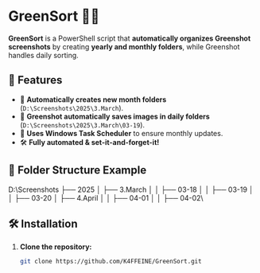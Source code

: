 # GreenSort 🌿📂  

**GreenSort** is a PowerShell script that **automatically organizes Greenshot screenshots** by creating **yearly and monthly folders**, while Greenshot handles daily sorting.

## 🚀 Features
- 📆 **Automatically creates new month folders** (`D:\Screenshots\2025\3.March`).
- 📸 **Greenshot automatically saves images in daily folders** (`D:\Screenshots\2025\3.March\03-19`).
- 🔄 **Uses Windows Task Scheduler** to ensure monthly updates.
- 🛠 **Fully automated & set-it-and-forget-it!**

## 📂 Folder Structure Example
D:\Screenshots
├── 2025
│ ├── 3.March
│ │ ├── 03-18
│ │ ├── 03-19
│ │ ├── 03-20
│ ├── 4.April
│ │ ├── 04-01
│ │ ├── 04-02\


## 🛠 Installation
1. **Clone the repository:**
   ```sh
   git clone https://github.com/K4FFEINE/GreenSort.git
